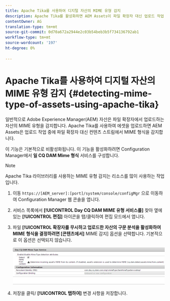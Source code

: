 ```yaml
---
title: Apache Tika를 사용하여 디지털 자산의 MIME 유형 감지
description: Apache Tika를 활성화하면 AEM Assets이 파일 확장자 대신 업로드 작업 중에 콘텐츠 스트림에서 MIME 유형의 자산을 검색할 수 있습니다.
contentOwner: AG
translation-type: tm+mt
source-git-commit: 0d70a672a2944e2c03b54beb3b5f734136792ab1
workflow-type: tm+mt
source-wordcount: '197'
ht-degree: 0%

---
```



# Apache Tika를 사용하여 디지털 자산의 MIME 유형 감지 {#detecting-mime-type-of-assets-using-apache-tika}

일반적으로 Adobe Experience Manager(AEM) 자산은 파일 확장자에서 업로드하는 자산의 MIME 유형을 감지합니다. Apache Tika를 사용하여 에셋을 업로드하면 AEM Assets은 업로드 작업 중에 파일 확장자 대신 컨텐츠 스트림에서 MIME 형식을 감지합니다.

이 기능은 기본적으로 비활성화됩니다. 이 기능을 활성화하려면 Configuration Manager에서 **일 CQ DAM Mime 형식** 서비스를 구성합니다.

>[!NOTE]
>
>Apache Tika 라이브러리를 사용하는 MIME 유형 감지는 리소스를 많이 사용하는 작업입니다.

1. 이동 `https://[AEM_server]:[port]/system/console/configMgr` 으로 이동하여 Configuration Manager 웹 콘솔을 엽니다.
1. 서비스 목록에서 **[!UICONTROL Day CQ DAM MIME 유형 서비스를]** 찾아 옆에 있는 **[!UICONTROL 편집]** 아이콘을 탭/클릭하여 편집 모드에서 엽니다.

1. 파일 **[!UICONTROL 확장자를 무시하고 업로드한 자산의 구문 분석을 활성화하여 MIME 형식을 결정하려면 [콘텐츠에서]** MIME 감지] 옵션을 선택합니다. 기본적으로 이 옵션은 선택되지 않습니다.

   ![chlimage_1-333](assets/chlimage_1-333.png)

1. 저장을 클릭/ **[!UICONTROL 탭하여]** 변경 사항을 저장합니다.
